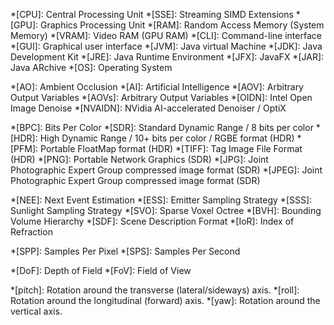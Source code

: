 <!-- General computer terms -->
*[CPU]: Central Processing Unit
*[SSE]: Streaming SIMD Extensions
*[GPU]: Graphics Processing Unit
*[RAM]: Random Access Memory (System Memory)
*[VRAM]: Video RAM (GPU RAM)
*[CLI]: Command-line interface
*[GUI]: Graphical user interface
*[JVM]: Java virtual Machine
*[JDK]: Java Development Kit
*[JRE]: Java Runtime Environment
*[JFX]: JavaFX
*[JAR]: Java ARchive
*[OS]: Operating System

<!-- General graphics stuff -->
*[AO]: Ambient Occlusion
*[AI]: Artificial Intelligence
*[AOV]: Arbitrary Output Variables
*[AOVs]: Arbitrary Output Variables
*[OIDN]: Intel Open Image Denoise
*[NVAIDN]: NVidia AI-accelerated Denoiser / OptiX

<!-- Image formats -->
*[BPC]: Bits Per Color
*[SDR]: Standard Dynamic Range / 8 bits per color
*[HDR]: High Dynamic Range / 10+ bits per color / RGBE format (HDR)
*[PFM]: Portable FloatMap format (HDR)
*[TIFF]: Tag Image File Format (HDR)
*[PNG]: Portable Network Graphics (SDR)
*[JPG]: Joint Photographic Expert Group compressed image format (SDR)
*[JPEG]: Joint Photographic Expert Group compressed image format (SDR)

<!-- Path tracing stuff -->
*[NEE]: Next Event Estimation
*[ESS]: Emitter Sampling Strategy
*[SSS]: Sunlight Sampling Strategy
*[SVO]: Sparse Voxel Octree
*[BVH]: Bounding Volume Hierarchy
*[SDF]: Scene Description Format
*[IoR]: Index of Refraction

<!-- Renderer terms -->
*[SPP]: Samples Per Pixel
*[SPS]: Samples Per Second

<!-- Typical abbreviations of settings -->
*[DoF]: Depth of Field
*[FoV]: Field of View

<!-- Not actually abbreviations, but other useful information -->
*[pitch]: Rotation around the transverse (lateral/sideways) axis.
*[roll]: Rotation around the longitudinal (forward) axis.
*[yaw]: Rotation around the vertical axis.
